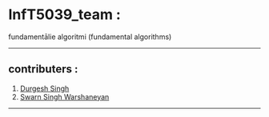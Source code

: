 # InfT5039_team :
fundamentālie algoritmi (fundamental algorithms)

---

## contributers :
01. [Durgesh Singh](https://github.com/AbhiSph)
02. [Swarn Singh Warshaneyan](https://ahiyantra.vercel.app/)

---
